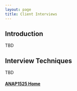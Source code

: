 ```yaml
---
layout: page
title: Client Interviews
---
```


## Introduction
TBD

## Interview Techniques
TBD

#### [ANAP1525 Home](../)
